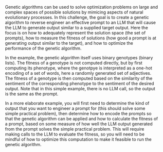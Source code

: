 Genetic algorithms can be used to solve optimization problems on large and complex spaces of possible solutions by
mimicing aspects of natural evolutionary processes. In this challenge, the goal is to create a genetic algorithm to
reverse engineer an effective prompt to an LLM that will cause the LLM to generate output similar to a supplied target
output. Here the focus is on how to adequately represent the solution space (the set of prompts), how to measure the
fitness of solutions (how good a prompt is at generating output similar to the target), and how to optimize the
performance of the genetic algorithm.

In the example, the genetic algorithm itself uses binary genotypes (binary lists). The fitness of a genotype is not
computed directly, but by first computing its phenotype, where the genotpye is interpreted as a one-hot encoding of a
set of words, here a randomly generated set of adjectives. The fitness of a genotype is then computed based on the
similarity of the sentiment of the corresponding phenotype to the sentiment of the desired output. Note that in this
simple example, there is no LLM call, so the output is the same as the prompt.

In a more elaborate example, you will first need to determine the kind of output that you want to engineer a prompt
for (this should solve some simple practical problem), then determine how to encode the prompts so that the genetic
algorithm can be applied and how to calculate the fitness of a prompt, based on some measure of how well the LLM output
generated from the prompt solves the simple practical problem. This will require making calls to the LLM to evaluate the
fitness, so you will need to be mindful of how to optimize this computation to make it feasible to run the genetic
algorithm.